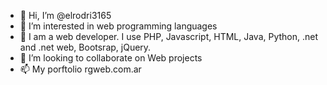- 👋 Hi, I’m @elrodri3165
- 👀 I’m interested in web programming languages
- 🌱 I am a web developer. I use PHP, Javascript, HTML, Java, Python, .net and .net web, Bootsrap, jQuery.
- 💞️ I’m looking to collaborate on Web projects
- 📫 My porftolio rgweb.com.ar

<!---
elrodri3165/elrodri3165 is a ✨ special ✨ repository because its `README.md` (this file) appears on your GitHub profile.
You can click the Preview link to take a look at your changes.
--->

